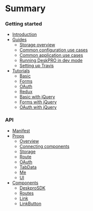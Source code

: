 # Summary

### Getting started
* [Introduction](README.md)
* [Guides]()
    - [Storage overview](guides/storage.md)
    - [Common configuration use cases](guides/common_configuration.md)
    - [Common application use cases](guides/common_application.md)
    - [Running DeskPRO in dev mode](guides/deskpro_dev_mode.md)
    - [Setting up Travis](guides/travis.md)
* [Tutorials]()
    - [Basic](tutorials/basic.md)
    - [Forms](tutorials/form.md)
    - [OAuth](tutorials/oauth.md)
    - [Redux](tutorials/redux.md)
    - [Basic with jQuery](tutorials/jquery-basic.md)
    - [Forms with jQuery](tutorials/jquery-form.md)
    - [OAuth with jQuery](tutorials/jquery-oauth.md)

### API
* [Manifest](api/manifest.md)
* [Props]()
    - [Overview](api/props/overview.md)
    - [Connecting components](api/props/connecting.md)
    - [Storage](api/props/storage.md)
    - [Route](api/props/route.md)
    - [OAuth](api/props/oauth.md)
    - [TabData](api/props/tabdata.md)
    - [Me](api/props/me.md)
    - [UI](api/props/ui.md)
* [Components]()
    - [DeskproSDK](api/components/deskprosdk.md)
    - [Routes](api/components/routes.md)
    - [Link](api/components/link.md)
    - [LinkButton](api/components/linkbutton.md)
